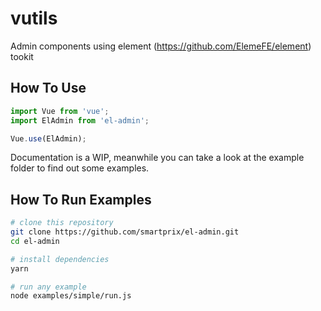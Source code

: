 # vutils
Admin components using element (https://github.com/ElemeFE/element) tookit

## How To Use

```js
import Vue from 'vue';
import ElAdmin from 'el-admin';

Vue.use(ElAdmin);
```

Documentation is a WIP, meanwhile you can take a look at the example folder to find out some examples.

## How To Run Examples

```bash
# clone this repository
git clone https://github.com/smartprix/el-admin.git
cd el-admin

# install dependencies
yarn

# run any example
node examples/simple/run.js
```
